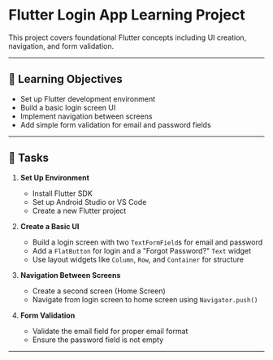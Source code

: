 # Flutter Login App Learning Project

This project covers foundational Flutter concepts including UI creation, navigation, and form validation.

---

## 🎯 Learning Objectives

- Set up Flutter development environment
- Build a basic login screen UI
- Implement navigation between screens
- Add simple form validation for email and password fields

---

## 📝 Tasks

1. **Set Up Environment**
   - Install Flutter SDK
   - Set up Android Studio or VS Code
   - Create a new Flutter project

2. **Create a Basic UI**
   - Build a login screen with two `TextFormField`s for email and password
   - Add a `FlatButton` for login and a "Forgot Password?" `Text` widget
   - Use layout widgets like `Column`, `Row`, and `Container` for structure

3. **Navigation Between Screens**
   - Create a second screen (Home Screen)
   - Navigate from login screen to home screen using `Navigator.push()`

4. **Form Validation**
   - Validate the email field for proper email format
   - Ensure the password field is not empty

---

